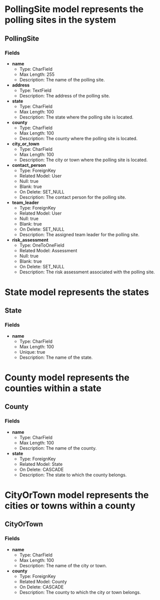 # PollingSite model represents the polling sites in the system
## PollingSite
### Fields
- **name**
  - Type: CharField
  - Max Length: 255
  - Description: The name of the polling site.
- **address**
  - Type: TextField
  - Description: The address of the polling site.
- **state**
  - Type: CharField
  - Max Length: 100
  - Description: The state where the polling site is located.
- **county**
  - Type: CharField
  - Max Length: 100
  - Description: The county where the polling site is located.
- **city_or_town**
  - Type: CharField
  - Max Length: 100
  - Description: The city or town where the polling site is located.
- **contact_person**
  - Type: ForeignKey
  - Related Model: User
  - Null: true
  - Blank: true
  - On Delete: SET_NULL
  - Description: The contact person for the polling site.
- **team_leader**
  - Type: ForeignKey
  - Related Model: User
  - Null: true
  - Blank: true
  - On Delete: SET_NULL
  - Description: The assigned team leader for the polling site.
- **risk_assessment**
  - Type: OneToOneField
  - Related Model: Assessment
  - Null: true
  - Blank: true
  - On Delete: SET_NULL
  - Description: The risk assessment associated with the polling site.

# State model represents the states
## State
### Fields
- **name**
  - Type: CharField
  - Max Length: 100
  - Unique: true
  - Description: The name of the state.

# County model represents the counties within a state
## County
### Fields
- **name**
  - Type: CharField
  - Max Length: 100
  - Description: The name of the county.
- **state**
  - Type: ForeignKey
  - Related Model: State
  - On Delete: CASCADE
  - Description: The state to which the county belongs.

# CityOrTown model represents the cities or towns within a county
## CityOrTown
### Fields
- **name**
  - Type: CharField
  - Max Length: 100
  - Description: The name of the city or town.
- **county**
  - Type: ForeignKey
  - Related Model: County
  - On Delete: CASCADE
  - Description: The county to which the city or town belongs.